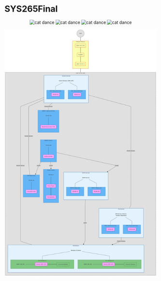 # SYS265Final

<div align="center">
  
![cat dance](https://media.tenor.com/TrZcpR0Kde8AAAAi/cat-meme-funny.gif)
![cat dance](https://media.tenor.com/TrZcpR0Kde8AAAAi/cat-meme-funny.gif)
![cat dance](https://media.tenor.com/TrZcpR0Kde8AAAAi/cat-meme-funny.gif)
![cat dance](https://media.tenor.com/TrZcpR0Kde8AAAAi/cat-meme-funny.gif)
</div>

![network diagram](diagrams/diagram2.png)
